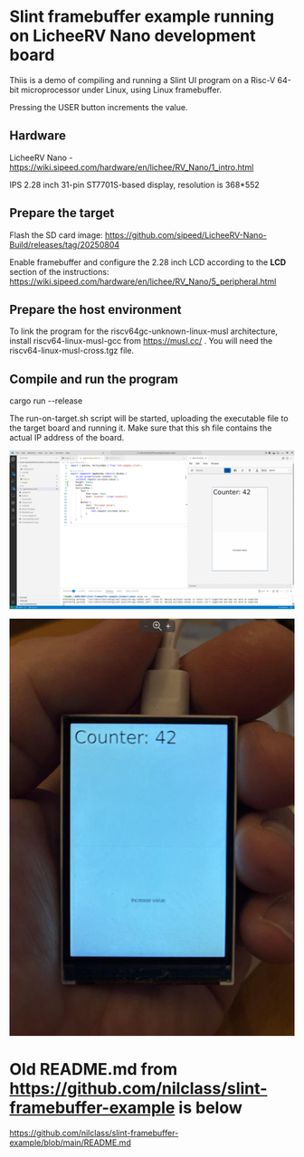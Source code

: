 
# Slint framebuffer example running on LicheeRV Nano development board 

Thiis is a demo of compiling and running a Slint UI program on a Risc-V 64-bit microprocessor under Linux, using Linux framebuffer.

Pressing the USER button increments the value.

## Hardware

LicheeRV Nano - https://wiki.sipeed.com/hardware/en/lichee/RV_Nano/1_intro.html

IPS 2.28 inch 31-pin ST7701S-based display, resolution is 368*552

## Prepare the target

Flash the SD card image: https://github.com/sipeed/LicheeRV-Nano-Build/releases/tag/20250804

Enable framebuffer and configure the 2.28 inch LCD according to the **LCD** section of the instructions: https://wiki.sipeed.com/hardware/en/lichee/RV_Nano/5_peripheral.html

## Prepare the host environment

To link the program for the riscv64gc-unknown-linux-musl architecture, install riscv64-linux-musl-gcc from https://musl.cc/ . You will need the riscv64-linux-musl-cross.tgz file.

## Compile and run the program

cargo run --release

The run-on-target.sh script will be started, uploading the executable file to the target board and running it. Make sure that this sh file contains the actual IP address of the board.

![](Screenshot-02.png)

![](photo-lcd.jpeg)


# Old README.md from https://github.com/nilclass/slint-framebuffer-example is below

https://github.com/nilclass/slint-framebuffer-example/blob/main/README.md

